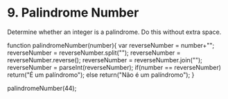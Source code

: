 # 9. Palindrome Number

Determine whether an integer is a palindrome. Do this without extra space.


function palindromeNumber(number){
var reverseNumber = number+"";
reverseNumber = reverseNumber.split("");
reverseNumber = reverseNumber.reverse();
reverseNumber = reverseNumber.join("");
reverseNumber = parseInt(reverseNumber);
if(number == reverseNumber) return("É um palíndromo");
else return("Não é um palíndromo");
}

palindromeNumber(44);
